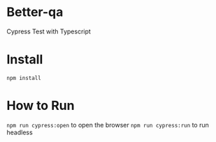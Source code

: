 # Better-qa
Cypress Test with Typescript

# Install
`npm install`

# How to Run
`npm run cypress:open` to open the browser
`npm run cypress:run` to run headless

